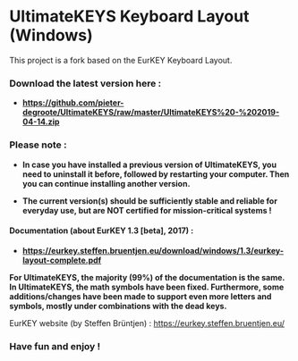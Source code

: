 # UltimateKEYS Keyboard Layout (Windows)
This project is a fork based on the EurKEY Keyboard Layout.

### Download the latest version here :

- **https://github.com/pieter-degroote/UltimateKEYS/raw/master/UltimateKEYS%20-%202019-04-14.zip**


### Please note :

- **In case you have installed a previous version of UltimateKEYS, you need to uninstall it before, followed by restarting your computer. Then you can continue installing another version.**

- **The current version(s) should be sufficiently stable and reliable for everyday use, but are NOT certified for mission-critical systems !**


#### Documentation (about EurKEY 1.3 [beta], 2017) :

- **https://eurkey.steffen.bruentjen.eu/download/windows/1.3/eurkey-layout-complete.pdf**

**For UltimateKEYS, the majority (99%) of the documentation is the same. In UltimateKEYS, the math symbols have been fixed. Furthermore, some additions/changes have been made to support even more letters and symbols, mostly under combinations with the dead keys.**

EurKEY website (by Steffen Brüntjen) :  https://eurkey.steffen.bruentjen.eu/

### Have fun and enjoy !
